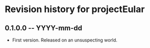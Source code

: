 # Revision history for projectEular

## 0.1.0.0 -- YYYY-mm-dd

* First version. Released on an unsuspecting world.
